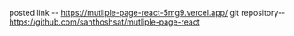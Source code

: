  posted link -- https://mutliple-page-react-5mg9.vercel.app/
git repository-- https://github.com/santhoshsat/mutliple-page-react
